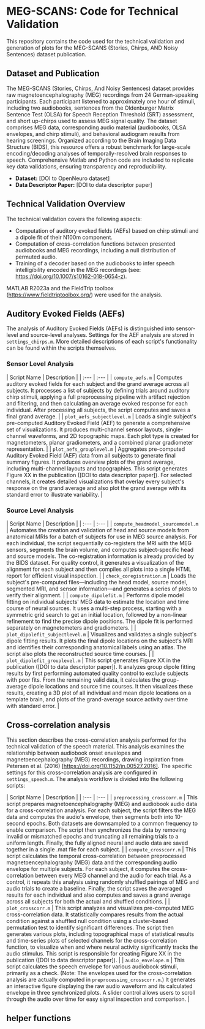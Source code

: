 # MEG-SCANS: Code for Technical Validation

This repository contains the code used for the technical validation and generation of plots for the MEG-SCANS (Stories, Chirps, AND Noisy Sentences) dataset publication.

## Dataset and Publication

The MEG-SCANS (Stories, Chirps, And Noisy Sentences) dataset provides raw magnetoencephalography (MEG) recordings from 24 German-speaking participants. Each participant listened to approximately one hour of stimuli, including two audiobooks, sentences from the Oldenburger Matrix Sentence Test (OLSA) for Speech Reception Threshold (SRT) assessment, and short up-chirps used to assess MEG signal quality. The dataset comprises MEG data, corresponding audio material (audiobooks, OLSA envelopes, and chirp stimuli), and behavioral audiogram results from hearing screenings. Organized according to the Brain Imaging Data Structure (BIDS), this resource offers a robust benchmark for large-scale encoding/decoding analyses of temporally-resolved brain responses to speech. Comprehensive Matlab and Python code are included to replicate key data validations, ensuring transparency and reproducibility.

* **Dataset:** [DOI to OpenNeuro dataset]
* **Data Descriptor Paper:** [DOI to data descriptor paper]

## Technical Validation Overview

The technical validation covers the following aspects:

* Computation of auditory evoked fields (AEFs) based on chirp stimuli and a dipole fit of their N100m component.
* Computation of cross-correlation functions between presented audiobooks and MEG recordings, including a null distribution of permuted audio.
* Training of a decoder based on the audiobooks to infer speech intelligibility encoded in the MEG recordings (see: https://doi.org/10.1007/s10162-018-0654-z).

MATLAB R2023a and the FieldTrip toolbox (https://www.fieldtriptoolbox.org/) were used for the analysis.

## Auditory Evoked Fields (AEFs)

The analysis of Auditory Evoked Fields (AEFs) is distinguished into sensor-level and source-level analyses. Settings for the AEF analysis are stored in `settings_chirps.m`. More detailed descriptions of each script's functionality can be found within the scripts themselves.

### Sensor Level Analysis 

| Script Name | Description |                                                                                                                                                                                                  | :--- | :--- |
| `compute_aefs.m` | Computes auditory evoked fields for each subject and the grand average across all subjects. It processes a list of subjects by defining trials around auditory chirp stimuli, applying a full preprocessing pipeline with artifact rejection and filtering, and then calculating an average evoked response for each individual. After processing all subjects, the script computes and saves a final grand average. |
| `plot_aefs_subjectlevel.m` | Loads a single subject's pre-computed Auditory Evoked Field (AEF) to generate a comprehensive set of visualizations. It produces multi-channel sensor layouts, single-channel waveforms, and 2D topographic maps. Each plot type is created for magnetometers, planar gradiometers, and a combined planar gradiometer representation. |
| `plot_aefs_grouplevel.m` | Aggregates pre-computed Auditory Evoked Field (AEF) data from all subjects to generate final summary figures. It produces overview plots of the grand average, including multi-channel layouts and topographies. This script generates Figure XX in the publication ([DOI to data descriptor paper]). For selected channels, it creates detailed visualizations that overlay every subject's response on the grand average and also plot the grand average with its standard error to illustrate variability. |

### Source Level Analysis

| Script Name | Description |                                                                                                                                                                                                  | :--- | :--- |
| `compute_headmodel_sourcemodel.m` | Automates the creation and validation of head and source models from anatomical MRIs for a batch of subjects for use in MEG source analysis. For each individual, the script sequentially co-registers the MRI with the MEG sensors, segments the brain volume, and computes subject-specific head and source models. The co-registration information is already provided by the BIDS dataset. For quality control, it generates a visualization of the alignment for each subject and then compiles all plots into a single HTML report for efficient visual inspection. |
| `check_coregistration.m` | Loads the subject's pre-computed files—including the head model, source model, segmented MRI, and sensor information—and generates a series of plots to verify their alignment. |
| `compute_dipolefit.m` | Performs dipole model fitting on individual subjects' MEG data to estimate the location and time course of neural sources. It uses a multi-step process, starting with a symmetric grid search to get an initial location, followed by a non-linear refinement to find the precise dipole positions. The dipole fit is performed separately on magnetometers and gradiometers. |                                                 | `plot_dipolefit_subjectlevel.m` | Visualizes and validates a single subject's dipole fitting results. It plots the final dipole locations on the subject's MRI and identifies their corresponding anatomical labels using an atlas. The script also plots the reconstructed source time courses. |                                                                                                                                                          | `plot_dipolefit_grouplevel.m` | This script generates Figure XX in the publication ([DOI to data descriptor paper]). It analyzes group dipole fitting results by first performing automated quality control to exclude subjects with poor fits. From the remaining valid data, it calculates the group-average dipole locations and source time courses. It then visualizes these results, creating a 3D plot of all individual and mean dipole locations on a template brain, and plots of the grand-average source activity over time with standard error. |

## Cross-correlation analysis
This section describes the cross-correlation analysis performed for the technical validation of the speech material. This analysis examines the relationship between audiobook onset envelopes and magnetoencephalography (MEG) recordings, drawing inspiration from Petersen et al. (2016) [https://doi.org/10.1152/jn.00527.2016]. The specific settings for this cross-correlation analysis are configured in `settings_speech.m`. The analysis workflow is divided into the following scripts:

| Script Name | Description |                                                                                                                                                                                                  | :--- | :--- |
| `preprocessing_crosscorr.m` | This script prepares magnetoencephalography (MEG) and audiobook audio data for a cross-correlation analysis. For each subject, the script filters the MEG data and computes the audio's envelope, then segments both into 10-second epochs. Both datasets are downsampled to a common frequency to enable comparison. The script then synchronizes the data by removing invalid or mismatched epochs and truncating all remaining trials to a uniform length. Finally, the fully aligned neural and audio data are saved together in a single .mat file for each subject. |
| `compute_crosscorr.m` | This script calculates the temporal cross-correlation between preprocessed magnetoencephalography (MEG) data and the corresponding audio envelope for multiple subjects. For each subject, it computes the cross-correlation between every MEG channel and the audio for each trial. As a control, it repeats this analysis using randomly shuffled pairings of MEG and audio trials to create a baseline. Finally, the script saves the averaged results for each individual and also computes and saves a grand average across all subjects for both the actual and shuffled conditions. |
| `plot_crosscorr.m` | This script analyzes and visualizes pre-computed MEG cross-correlation data. It statistically compares results from the actual condition against a shuffled null condition using a cluster-based permutation test to identify significant differences. The script then generates various plots, including topographical maps of statistical results and time-series plots of selected channels for the cross-correlation function, to visualize when and where neural activity significantly tracks the audio stimulus. This script is responsible for creating Figure XX in the publication ([DOI to data descriptor paper]). |
| `audio_envelope.m` | This script calculates the speech envelope for various audiobook stimuli, primarily as a check. (Note: The envelopes used for the cross-correlation analysis are actually computed in `preprocessing_crosscorr.m`.) It generates an interactive figure displaying the raw audio waveform and its calculated envelope in three synchronized plots. A slider control allows users to scroll through the audio over time for easy signal inspection and comparison. |

## helper functions
